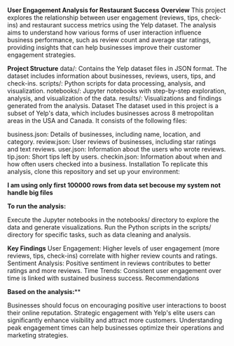 **User Engagement Analysis for Restaurant Success**
**Overview**
This project explores the relationship between user engagement (reviews, tips, check-ins) and restaurant success metrics using the Yelp dataset. The analysis aims to understand how various forms of user interaction influence business performance, such as review count and average star ratings, providing insights that can help businesses improve their customer engagement strategies.

**Project Structure**
data/: Contains the Yelp dataset files in JSON format. The dataset includes information about businesses, reviews, users, tips, and check-ins.
scripts/: Python scripts for data processing, analysis, and visualization.
notebooks/: Jupyter notebooks with step-by-step exploration, analysis, and visualization of the data.
results/: Visualizations and findings generated from the analysis.
Dataset
The dataset used in this project is a subset of Yelp's data, which includes businesses across 8 metropolitan areas in the USA and Canada. It consists of the following files:

business.json: Details of businesses, including name, location, and category.
review.json: User reviews of businesses, including star ratings and text reviews.
user.json: Information about the users who wrote reviews.
tip.json: Short tips left by users.
checkin.json: Information about when and how often users checked into a business.
Installation
To replicate this analysis, clone this repository and set up your environment:




**I am using only first 100000 rows from data set becouse my system not handle big files**

**To run the analysis:**

Execute the Jupyter notebooks in the notebooks/ directory to explore the data and generate visualizations.
Run the Python scripts in the scripts/ directory for specific tasks, such as data cleaning and analysis.

**Key Findings**
User Engagement: Higher levels of user engagement (more reviews, tips, check-ins) correlate with higher review counts and ratings.
Sentiment Analysis: Positive sentiment in reviews contributes to better ratings and more reviews.
Time Trends: Consistent user engagement over time is linked with sustained business success.
Recommendations

**Based on the analysis:****

Businesses should focus on encouraging positive user interactions to boost their online reputation.
Strategic engagement with Yelp's elite users can significantly enhance visibility and attract more customers.
Understanding peak engagement times can help businesses optimize their operations and marketing strategies.
